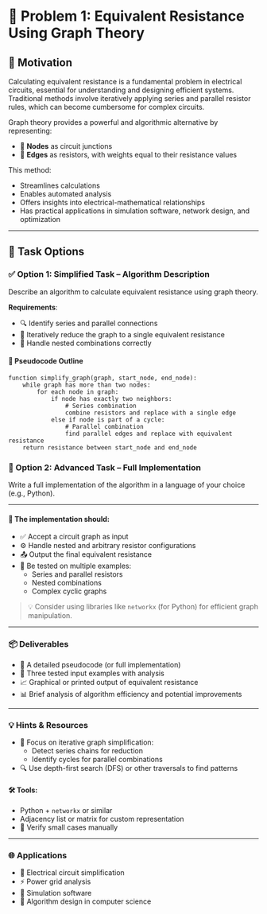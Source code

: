 # 🧮 Problem 1: Equivalent Resistance Using Graph Theory

## 📘 Motivation

Calculating equivalent resistance is a fundamental problem in electrical circuits, essential for understanding and designing efficient systems. Traditional methods involve iteratively applying series and parallel resistor rules, which can become cumbersome for complex circuits.

Graph theory provides a powerful and algorithmic alternative by representing:

- 🔹 **Nodes** as circuit junctions  
- 🔸 **Edges** as resistors, with weights equal to their resistance values

This method:
- Streamlines calculations  
- Enables automated analysis  
- Offers insights into electrical-mathematical relationships  
- Has practical applications in simulation software, network design, and optimization  

---

## 🎯 Task Options

### ✅ Option 1: Simplified Task – Algorithm Description

Describe an algorithm to calculate equivalent resistance using graph theory.

**Requirements**:

- 🔍 Identify series and parallel connections  
- 🔁 Iteratively reduce the graph to a single equivalent resistance  
- 📌 Handle nested combinations correctly  

#### 🔧 Pseudocode Outline

```text
function simplify_graph(graph, start_node, end_node):
    while graph has more than two nodes:
        for each node in graph:
            if node has exactly two neighbors:
                # Series combination
                combine resistors and replace with a single edge
            else if node is part of a cycle:
                # Parallel combination
                find parallel edges and replace with equivalent resistance
    return resistance between start_node and end_node
```
### 🧠 Option 2: Advanced Task – Full Implementation

Write a full implementation of the algorithm in a language of your choice (e.g., Python).

---

#### 📌 The implementation should:

- ✅ Accept a circuit graph as input  
- ⚙️ Handle nested and arbitrary resistor configurations  
- 📤 Output the final equivalent resistance  
- 🔬 Be tested on multiple examples:
  - Series and parallel resistors  
  - Nested combinations  
  - Complex cyclic graphs  

> 💡 Consider using libraries like `networkx` (for Python) for efficient graph manipulation.

---

### 📦 Deliverables

- 🧾 A detailed pseudocode (or full implementation)  
- 🧪 Three tested input examples with analysis  
- 📈 Graphical or printed output of equivalent resistance  
- 📊 Brief analysis of algorithm efficiency and potential improvements  

---

### 💡 Hints & Resources

- 🧠 Focus on iterative graph simplification:
  - Detect series chains for reduction  
  - Identify cycles for parallel combinations  
- 🔍 Use depth-first search (DFS) or other traversals to find patterns  

#### 🛠 Tools:

- Python + `networkx` or similar  
- Adjacency list or matrix for custom representation  
- 🧪 Verify small cases manually  

---

### 🌐 Applications

- 📐 Electrical circuit simplification  
- ⚡ Power grid analysis  
- 🧩 Simulation software  
- 🧠 Algorithm design in computer science  